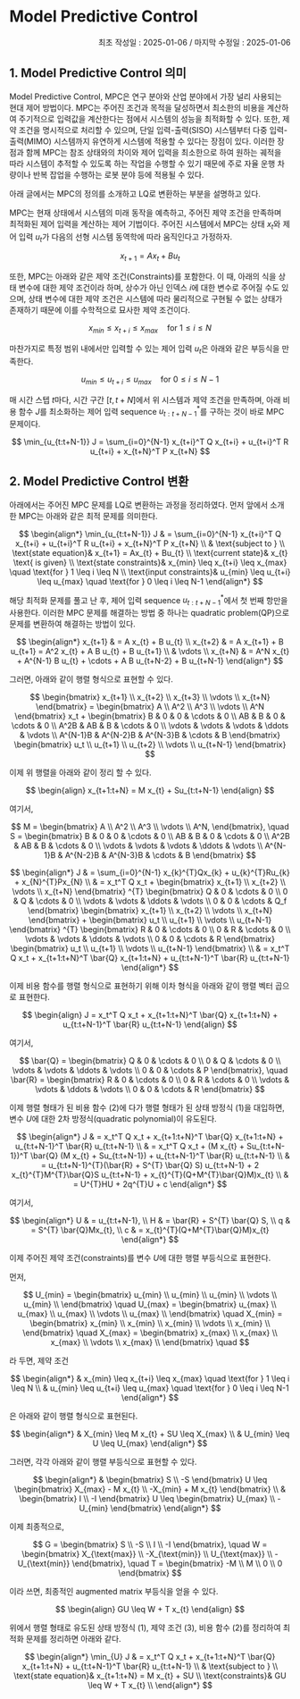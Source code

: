# Model Predictive Control
<p align="right">
최초 작성일 : 2025-01-06 / 마지막 수정일 : 2025-01-06
</p>

## 1. Model Predictive Control 의미

Model Predictive Control, MPC은 연구 분야와 산업 분야에서 가장 널리 사용되는 현대 제어 방법이다. MPC는 주어진 조건과 목적을 달성하면서 최소한의 비용을 계산하여 주기적으로 입력값을 계산한다는 점에서 시스템의 성능을 최적화할 수 있다. 또한, 제약 조건을 명시적으로 처리할 수 있으며,  단일 입력-출력(SISO) 시스템부터 다중 입력-출력(MIMO) 시스템까지 유연하게 시스템에 적용할 수 있다는 장점이 있다. 이러한 장점과 함께 MPC는 참조 상태와의 차이와 제어 입력을 최소한으로 하여 원하는 궤적을 따라 시스템이 추적할 수 있도록 하는 작업을 수행할 수 있기 때문에 주로 자율 운행 차량이나 반복 잡업을 수행하는 로봇 분야 등에 적용될 수 있다.

아래 글에서는 MPC의 정의를 소개하고 LQ로 변환하는 부분을 설명하고 있다.

MPC는 현재 상태에서 시스템의 미래 동작을 예측하고, 주어진 제약 조건을 만족하며 최적화된 제어 입력을 계산하는 제어 기법이다. 주어진 시스템에서 MPC는 상태 $x_{t}$와 제어 입력 $u_{t}$가 다음의 선형 시스템 동역학에 따라 움직인다고 가정하자.

$$
x_{t+1} = Ax_{t} + Bu_{t}
$$

또한, MPC는 아래와 같은 제약 조건(Constraints)를 포함한다. 이 때, 아래의 식을 상태 변수에 대한 제약 조건이라 하며, 상수가 아닌 인덱스 $i$에 대한 변수로 주어질 수도 있으며, 상태 변수에 대한 제약 조건은 시스템에 따라 물리적으로 구현될 수 없는 상태가 존재하기 때문에 이를 수학적으로 묘사한 제약 조건이다.

$$
x_{min} \leq x_{t+i} \leq x_{max} \quad \text{for } 1 \leq i \leq N 
$$

마찬가지로 특정 범위 내에서만 입력할 수 있는 제어 입력 $u_{t}$은 아래와 같은 부등식을 만족한다.

$$
u_{min} \leq u_{t+i} \leq u_{max} \quad \text{for } 0 \leq i \leq N-1
$$

매 시간 스텝 $t$마다, 시간 구간 $[t, t+N]$에서 위 시스템과 제약 조건을 만족하며, 아래 비용 함수 $J$를 최소화하는 제어 입력 sequence 
$u_{t:t+N-1}^{*}$를 구하는 것이 바로 MPC 문제이다.

$$
\min_{u_{t:t+N-1}} J = \sum_{i=0}^{N-1} x_{t+i}^T Q x_{t+i} + u_{t+i}^T R u_{t+i} + x_{t+N}^T P x_{t+N}
$$


## 2. Model Predictive Control 변환

아래에서는 주어진 MPC 문제를 LQ로 변환하는 과정을 정리하였다. 먼저 앞에서 소개한 MPC는 아래와 같은 최적 문제를 의미한다.

$$
\begin{align*}
\min_{u_{t:t+N-1}} J & = \sum_{i=0}^{N-1} x_{t+i}^T Q x_{t+i} + u_{t+i}^T R u_{t+i} + x_{t+N}^T P x_{t+N} \\
& \text{subject to } \\
\text{state equation}& x_{t+1} = Ax_{t} + Bu_{t} \\ 
\text{current state}& x_{t} \text{ is given} \\
\text{state constraints}& x_{min} \leq x_{t+i} \leq x_{max} \quad \text{for } 1 \leq i \leq N \\
\text{input constraints}& u_{min} \leq u_{t+i} \leq u_{max} \quad \text{for } 0 \leq i \leq N-1
\end{align*}
$$


해당 최적화 문제를 풀고 난 후, 제어 입력 sequence $u_{t:t+N-1}^{*}$에서 첫 번째 항만을 사용한다. 이러한 MPC 문제를 해결하는 방법 중 하나는 quadratic problem(QP)으로 문제를 변환하여 해결하는 방법이 있다.

$$
\begin{align*}
x_{t+1} & = A x_{t} + B u_{t} \\
x_{t+2} & = A x_{t+1} + B u_{t+1} = A^2 x_{t} + A B u_{t} + B u_{t+1} \\
& \vdots  \\
x_{t+N} & = A^N x_{t} + A^{N-1} B u_{t} + \cdots + A B u_{t+N-2} + B u_{t+N-1}
\end{align*}
$$

그러면, 아래와 같이 행렬 형식으로 표현할 수 있다.

$$
\begin{bmatrix}
x_{t+1} \\
x_{t+2} \\
x_{t+3} \\
\vdots \\
x_{t+N}
\end{bmatrix} =
\begin{bmatrix}
A \\
A^2 \\
A^3 \\
\vdots \\
A^N
\end{bmatrix}
x_t
+
\begin{bmatrix}
B & 0 & 0 & \cdots & 0 \\
AB & B & 0 & \cdots & 0 \\
A^2B & AB & B & \cdots & 0 \\
\vdots & \vdots & \vdots & \ddots & \vdots \\
A^{N-1}B & A^{N-2}B & A^{N-3}B & \cdots & B
\end{bmatrix}
\begin{bmatrix}
u_t \\
u_{t+1} \\
u_{t+2} \\
\vdots \\
u_{t+N-1}
\end{bmatrix}
$$

이제 위 행렬을 아래와 같이 정리 할 수 있다.

$$
\begin{align}
x_{t+1:t+N} = M x_{t} + Su_{t:t+N-1}
\end{align}
$$

여기서,

$$
M =
\begin{bmatrix}
A \\
A^2 \\
A^3 \\
\vdots \\
A^N,
\end{bmatrix},
\quad
S =
\begin{bmatrix}
B & 0 & 0 & \cdots & 0 \\
AB & B & 0 & \cdots & 0 \\
A^2B & AB & B & \cdots & 0 \\
\vdots & \vdots & \vdots & \ddots & \vdots \\
A^{N-1}B & A^{N-2}B & A^{N-3}B & \cdots & B
\end{bmatrix}
$$


$$
\begin{align*}
J & = \sum_{i=0}^{N-1} x_{k}^{T}Qx_{k} + u_{k}^{T}Ru_{k} + x_{N}^{T}Px_{N} \\
& = x_t^T Q x_t + 
\begin{bmatrix}
x_{t+1} \\
x_{t+2} \\
\vdots \\
x_{t+N}
\end{bmatrix}
^{T}
\begin{bmatrix}
Q & 0 & \cdots & 0 \\
0 & Q & \cdots & 0 \\
\vdots & \vdots & \ddots & \vdots \\
0 & 0 & \cdots & Q_f
\end{bmatrix}
\begin{bmatrix}
x_{t+1} \\
x_{t+2} \\
\vdots \\
x_{t+N}
\end{bmatrix}
+ 
\begin{bmatrix}
u_t \\
u_{t+1} \\
\vdots \\
u_{t+N-1}
\end{bmatrix}
^{T}
\begin{bmatrix}
R & 0 & \cdots & 0 \\
0 & R & \cdots & 0 \\
\vdots & \vdots & \ddots & \vdots \\
0 & 0 & \cdots & R
\end{bmatrix}
\begin{bmatrix}
u_t \\
u_{t+1} \\
\vdots \\
u_{t+N-1}
\end{bmatrix} \\
& = x_t^T Q x_t + x_{t+1:t+N}^T \bar{Q} x_{t+1:t+N} + u_{t:t+N-1}^T \bar{R} u_{t:t+N-1}
\end{align*}
$$

이제 비용 함수를 행렬 형식으로 표현하기 위해 이차 형식을 아래와 같이 행렬 벡터 곱으로 표현한다.

$$
\begin{align}
J = x_t^T Q x_t + x_{t+1:t+N}^T \bar{Q} x_{t+1:t+N} + u_{t:t+N-1}^T \bar{R} u_{t:t+N-1}
\end{align}
$$

여기서, 

$$
\bar{Q} =
\begin{bmatrix}
Q & 0 & \cdots & 0 \\
0 & Q & \cdots & 0 \\
\vdots & \vdots & \ddots & \vdots \\
0 & 0 & \cdots & P
\end{bmatrix}, \quad
\bar{R} =
\begin{bmatrix}
R & 0 & \cdots & 0 \\
0 & R & \cdots & 0 \\
\vdots & \vdots & \ddots & \vdots \\
0 & 0 & \cdots & R
\end{bmatrix}
$$

이제 행렬 형태가 된 비용 함수 (2)에 다가 행렬 형태가 된 상태 방정식 (1)을 대입하면, 변수 $U$에 대한 2차 방정식(quadratic polynomial)이 유도된다.

$$
\begin{align*}
J & = x_t^T Q x_t + x_{t+1:t+N}^T \bar{Q} x_{t+1:t+N} + u_{t:t+N-1}^T \bar{R} u_{t:t+N-1} \\
& = x_t^T Q x_t + (M x_{t} + Su_{t:t+N-1})^T \bar{Q} (M x_{t} + Su_{t:t+N-1}) + u_{t:t+N-1}^T \bar{R} u_{t:t+N-1} \\
& = u_{t:t+N-1}^{T}(\bar{R} + S^{T} \bar{Q} S) u_{t:t+N-1} + 2 x_{t}^{T}M^{T}\bar{Q}S u_{t:t+N-1} + x_{t}^{T}(Q+M^{T}\bar{Q}M)x_{t} \\
& = U^{T}HU + 2q^{T}U + c
\end{align*}
$$

여기서, 

$$
\begin{align*}
U & = u_{t:t+N-1}, \\
H & = \bar{R} + S^{T} \bar{Q} S, \\
q & = S^{T} \bar{Q}Mx_{t}, \\
c & = x_{t}^{T}(Q+M^{T}\bar{Q}M)x_{t}
\end{align*}
$$

이제 주어진 제약 조건(constraints)를 변수 $U$에 대한 행렬 부등식으로 표현한다. 

먼저, 

$$
U_{min} = 
\begin{bmatrix}
u_{min} \\
u_{min} \\
u_{min} \\
\vdots \\
u_{min} \\
\end{bmatrix}
\quad
U_{max} = 
\begin{bmatrix}
u_{max} \\
u_{max} \\
u_{max} \\
\vdots \\
u_{max} \\
\end{bmatrix}
\quad
X_{min} = 
\begin{bmatrix}
x_{min} \\
x_{min} \\
x_{min} \\
\vdots \\
x_{min} \\
\end{bmatrix}
\quad
X_{max} = 
\begin{bmatrix}
x_{max} \\
x_{max} \\
x_{max} \\
\vdots \\
x_{max} \\
\end{bmatrix}
\quad
$$

라 두면, 제약 조건

$$
\begin{align*}
& x_{min} \leq x_{t+i} \leq x_{max} \quad \text{for } 1 \leq i \leq N \\
& u_{min} \leq u_{t+i} \leq u_{max} \quad \text{for } 0 \leq i \leq N-1
\end{align*}
$$

은 아래와 같이 행렬 형식으로 표현된다.

$$
\begin{align*}
& X_{min} \leq M x_{t} + SU \leq X_{max} \\
& U_{min} \leq U \leq U_{max}
\end{align*}
$$

그러면, 각각 아래와 같이 행렬 부등식으로 표현할 수 있다.

$$
\begin{align*}
&
\begin{bmatrix}
S \\
-S
\end{bmatrix}
U \leq
\begin{bmatrix}
X_{max} - M x_{t} \\
-X_{min} + M x_{t}
\end{bmatrix}
\\
&
\begin{bmatrix}
I \\
-I
\end{bmatrix}
U \leq
\begin{bmatrix}
U_{max} \\ - U_{min}
\end{bmatrix}
\end{align*}
$$

이제 최종적으로,

$$
G =
\begin{bmatrix}
S \\
-S \\
I \\
-I
\end{bmatrix}, \quad
W =
\begin{bmatrix}
X_{\text{max}} \\
-X_{\text{min}} \\
U_{\text{max}} \\
-U_{\text{min}}
\end{bmatrix}, \quad
T =
\begin{bmatrix}
-M \\
M \\
0 \\
0
\end{bmatrix}
$$

이라 쓰면, 최종적인 augmented matrix 부등식을 얻을 수 있다.

$$
\begin{align}
GU \leq W + T x_{t}
\end{align}
$$

위에서 행렬 형태로 유도된 상태 방정식 (1), 제약 조건 (3), 비용 함수 (2)를 정리하여 최적화 문제를 정리하면 아래와 같다.

$$
\begin{align*}
\min_{U} J & = x_t^T Q x_t + x_{t+1:t+N}^T \bar{Q} x_{t+1:t+N} + u_{t:t+N-1}^T \bar{R} u_{t:t+N-1} \\
& \text{subject to } \\
\text{state equation}& x_{t+1:t+N} = M x_{t} + SU \\
\text{constraints}& GU \leq W + T x_{t} \\
\end{align*}
$$
